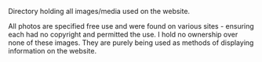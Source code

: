 Directory holding all images/media used on the website. 

All photos are specified free use and were found on various sites - ensuring each had no copyright and permitted the use. 
I hold no ownership over none of these images. They are purely being used as methods of displaying information on the website.
